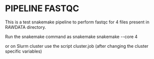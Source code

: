 # PIPELINE FASTQC

This is a test snakemake pipeline to perform fastqc for 4 files present in RAWDATA directory.

Run the snakemake command as 
snakemake
snakemake --core 4

or on Slurm cluster use the script cluster.job (after changing the cluster specific variables)


